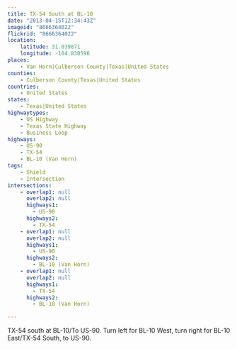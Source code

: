 ```yaml
---
title: TX-54 South at BL-10
date: "2013-04-15T12:34:43Z"
imageid: "8666364022"
flickrid: "8666364022"
location:
    latitude: 31.039871
    longitude: -104.830596
places:
    - Van Horn|Culberson County|Texas|United States
counties:
    - Culberson County|Texas|United States
countries:
    - United States
states:
    - Texas|United States
highwaytypes:
    - US Highway
    - Texas State Highway
    - Business Loop
highways:
    - US-90
    - TX-54
    - BL-10 (Van Horn)
tags:
    - Shield
    - Intersection
intersections:
    - overlap1: null
      overlap2: null
      highways1:
        - US-90
      highways2:
        - TX-54
    - overlap1: null
      overlap2: null
      highways1:
        - US-90
      highways2:
        - BL-10 (Van Horn)
    - overlap1: null
      overlap2: null
      highways1:
        - TX-54
      highways2:
        - BL-10 (Van Horn)

---
```

TX-54 south at BL-10/To US-90.  Turn left for BL-10 West, turn right for BL-10 East/TX-54 South, to US-90.